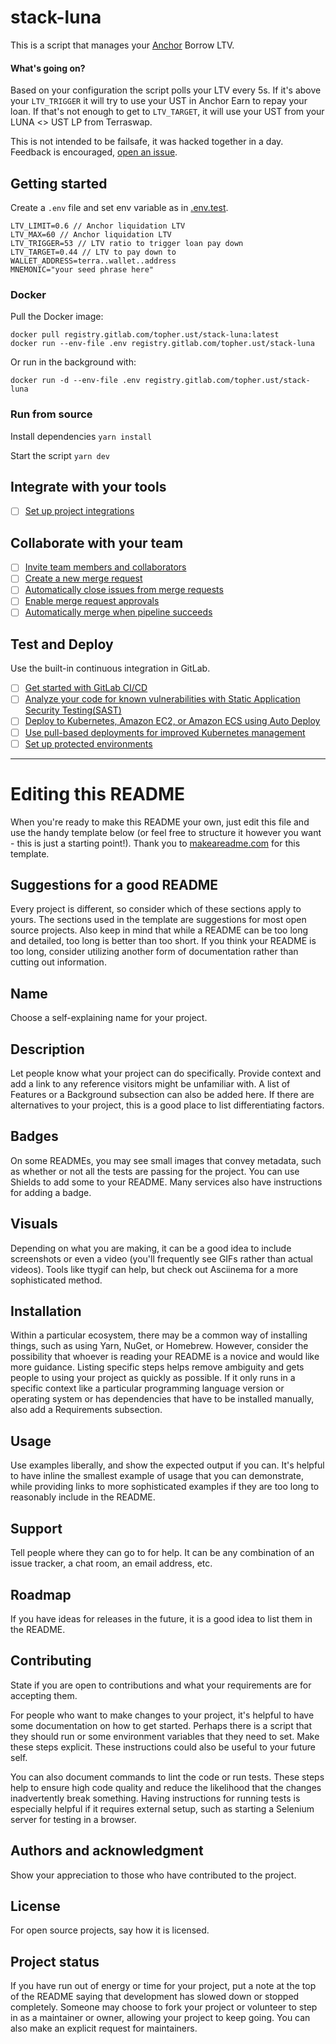 # stack-luna

This is a script that manages your [Anchor](https://www.anchorprotocol.com/) Borrow LTV.

#### What's going on?

Based on your configuration the script polls your LTV every 5s. If it's above your `LTV_TRIGGER` it will try to use your UST in Anchor Earn to repay your loan. If that's not enough to get to `LTV_TARGET`, it will use your UST from your LUNA <> UST LP from Terraswap.

This is not intended to be failsafe, it was hacked together in a day. Feedback is encouraged, [open an issue](https://gitlab.com/topher.ust/stack-luna/-/issues/new).

## Getting started

Create a `.env` file and set env variable as in [.env.test](./.env.test).
```
LTV_LIMIT=0.6 // Anchor liquidation LTV
LTV_MAX=60 // Anchor liquidation LTV
LTV_TRIGGER=53 // LTV ratio to trigger loan pay down
LTV_TARGET=0.44 // LTV to pay down to
WALLET_ADDRESS=terra..wallet..address
MNEMONIC="your seed phrase here"
```

### Docker

Pull the Docker image:

```
docker pull registry.gitlab.com/topher.ust/stack-luna:latest
docker run --env-file .env registry.gitlab.com/topher.ust/stack-luna
```

Or run in the background with:
```
docker run -d --env-file .env registry.gitlab.com/topher.ust/stack-luna
```

### Run from source

Install dependencies
`yarn install`

Start the script
`yarn dev`

## Integrate with your tools

- [ ] [Set up project integrations](https://gitlab.com/-/experiment/new_project_readme_content:aa667d57d072c18eb764cd99fdba009f?https://gitlab.com/topher.ust/stack-luna/-/settings/integrations)

## Collaborate with your team

- [ ] [Invite team members and collaborators](https://gitlab.com/-/experiment/new_project_readme_content:aa667d57d072c18eb764cd99fdba009f?https://docs.gitlab.com/ee/user/project/members/)
- [ ] [Create a new merge request](https://gitlab.com/-/experiment/new_project_readme_content:aa667d57d072c18eb764cd99fdba009f?https://docs.gitlab.com/ee/user/project/merge_requests/creating_merge_requests.html)
- [ ] [Automatically close issues from merge requests](https://gitlab.com/-/experiment/new_project_readme_content:aa667d57d072c18eb764cd99fdba009f?https://docs.gitlab.com/ee/user/project/issues/managing_issues.html#closing-issues-automatically)
- [ ] [Enable merge request approvals](https://gitlab.com/-/experiment/new_project_readme_content:aa667d57d072c18eb764cd99fdba009f?https://docs.gitlab.com/ee/user/project/merge_requests/approvals/)
- [ ] [Automatically merge when pipeline succeeds](https://gitlab.com/-/experiment/new_project_readme_content:aa667d57d072c18eb764cd99fdba009f?https://docs.gitlab.com/ee/user/project/merge_requests/merge_when_pipeline_succeeds.html)

## Test and Deploy

Use the built-in continuous integration in GitLab.

- [ ] [Get started with GitLab CI/CD](https://gitlab.com/-/experiment/new_project_readme_content:aa667d57d072c18eb764cd99fdba009f?https://docs.gitlab.com/ee/ci/quick_start/index.html)
- [ ] [Analyze your code for known vulnerabilities with Static Application Security Testing(SAST)](https://gitlab.com/-/experiment/new_project_readme_content:aa667d57d072c18eb764cd99fdba009f?https://docs.gitlab.com/ee/user/application_security/sast/)
- [ ] [Deploy to Kubernetes, Amazon EC2, or Amazon ECS using Auto Deploy](https://gitlab.com/-/experiment/new_project_readme_content:aa667d57d072c18eb764cd99fdba009f?https://docs.gitlab.com/ee/topics/autodevops/requirements.html)
- [ ] [Use pull-based deployments for improved Kubernetes management](https://gitlab.com/-/experiment/new_project_readme_content:aa667d57d072c18eb764cd99fdba009f?https://docs.gitlab.com/ee/user/clusters/agent/)
- [ ] [Set up protected environments](https://gitlab.com/-/experiment/new_project_readme_content:aa667d57d072c18eb764cd99fdba009f?https://docs.gitlab.com/ee/ci/environments/protected_environments.html)

***

# Editing this README

When you're ready to make this README your own, just edit this file and use the handy template below (or feel free to structure it however you want - this is just a starting point!).  Thank you to [makeareadme.com](https://gitlab.com/-/experiment/new_project_readme_content:aa667d57d072c18eb764cd99fdba009f?https://www.makeareadme.com/) for this template.

## Suggestions for a good README
Every project is different, so consider which of these sections apply to yours. The sections used in the template are suggestions for most open source projects. Also keep in mind that while a README can be too long and detailed, too long is better than too short. If you think your README is too long, consider utilizing another form of documentation rather than cutting out information.

## Name
Choose a self-explaining name for your project.

## Description
Let people know what your project can do specifically. Provide context and add a link to any reference visitors might be unfamiliar with. A list of Features or a Background subsection can also be added here. If there are alternatives to your project, this is a good place to list differentiating factors.

## Badges
On some READMEs, you may see small images that convey metadata, such as whether or not all the tests are passing for the project. You can use Shields to add some to your README. Many services also have instructions for adding a badge.

## Visuals
Depending on what you are making, it can be a good idea to include screenshots or even a video (you'll frequently see GIFs rather than actual videos). Tools like ttygif can help, but check out Asciinema for a more sophisticated method.

## Installation
Within a particular ecosystem, there may be a common way of installing things, such as using Yarn, NuGet, or Homebrew. However, consider the possibility that whoever is reading your README is a novice and would like more guidance. Listing specific steps helps remove ambiguity and gets people to using your project as quickly as possible. If it only runs in a specific context like a particular programming language version or operating system or has dependencies that have to be installed manually, also add a Requirements subsection.

## Usage
Use examples liberally, and show the expected output if you can. It's helpful to have inline the smallest example of usage that you can demonstrate, while providing links to more sophisticated examples if they are too long to reasonably include in the README.

## Support
Tell people where they can go to for help. It can be any combination of an issue tracker, a chat room, an email address, etc.

## Roadmap
If you have ideas for releases in the future, it is a good idea to list them in the README.

## Contributing
State if you are open to contributions and what your requirements are for accepting them.

For people who want to make changes to your project, it's helpful to have some documentation on how to get started. Perhaps there is a script that they should run or some environment variables that they need to set. Make these steps explicit. These instructions could also be useful to your future self.

You can also document commands to lint the code or run tests. These steps help to ensure high code quality and reduce the likelihood that the changes inadvertently break something. Having instructions for running tests is especially helpful if it requires external setup, such as starting a Selenium server for testing in a browser.

## Authors and acknowledgment
Show your appreciation to those who have contributed to the project.

## License
For open source projects, say how it is licensed.

## Project status
If you have run out of energy or time for your project, put a note at the top of the README saying that development has slowed down or stopped completely. Someone may choose to fork your project or volunteer to step in as a maintainer or owner, allowing your project to keep going. You can also make an explicit request for maintainers.
